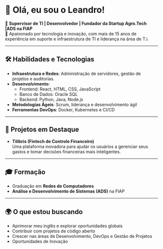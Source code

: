 # 👋 Olá, eu sou o Leandro!

🎯 **Supervisor de TI | Desenvolvedor | Fundador da Startup Agro.Tech |ADS na FIAP**  
💼 Apaixonado por tecnologia e inovação, com mais de 15 anos de experiência em suporte e infraestrutura de TI e liderança na área de T.i.  


---

## 🛠️ Habilidades e Tecnologias

- **Infraestrutura e Redes**: Administração de servidores, gestão de projetos e auditorias.  
- **Desenvolvimento**:  
  - Frontend: React, HTML, CSS, JavaScript  
  - Banco de Dados: Oracle SQL  
  - Backend: Python, Java, Node.js  
- **Metodologias Ágeis**: Scrum, liderança e desenvolvimento ágil  
- **Ferramentas DevOps**: Docker, Kubernetes e CI/CD  

---

## 🌟 Projetos em Destaque

- **Tilibris (Fintech de Controle Financeiro)**  
  Uma plataforma inovadora para ajudar os usuários a gerenciar seus gastos e tomar decisões financeiras mais inteligentes.
  

---

## 🎓 Formação

- Graduação em **Redes de Computadores**  
- **Análise e Desenvolvimento de Sistemas (ADS)** na FIAP

---

## 🌍 O que estou buscando

- Aprimorar meu inglês e explorar oportunidades globais  
- Contribuir com projetos de código aberto  
- Crescer nas áreas de Desenvolvimento, DevOps e Gestão de Projetos
- Oportunidades de Inovação 
